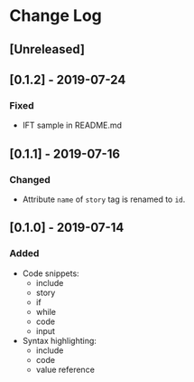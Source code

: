 # Change Log

## [Unreleased]

## [0.1.2] - 2019-07-24

### Fixed

- IFT sample in README.md

## [0.1.1] - 2019-07-16

### Changed

- Attribute `name` of `story` tag is renamed to `id`.

## [0.1.0] - 2019-07-14

### Added

- Code snippets:
  - include
  - story
  - if
  - while
  - code
  - input
- Syntax highlighting:
  - include
  - code
  - value reference